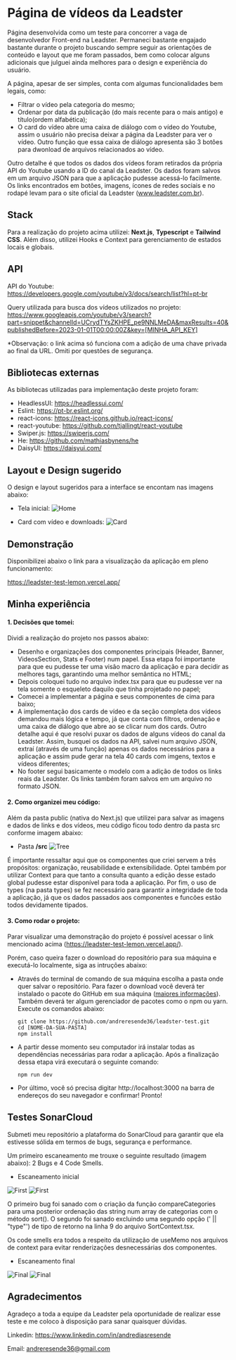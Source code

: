 # Página de vídeos da Leadster

Página desenvolvida como um teste para concorrer a vaga de desenvolvedor Front-end na Leadster. Permaneci bastante engajado bastante durante o projeto buscando sempre seguir as orientações de conteúdo e layout que me foram passados, bem como colocar alguns adicionais que julguei ainda melhores para o design e experiência do usuário.

A página, apesar de ser simples, conta com algumas funcionalidades bem legais, como:

- Filtrar o vídeo pela categoria do mesmo;
- Ordenar por data da publicação (do mais recente para o mais antigo) e título(ordem alfabética);
- O card do vídeo abre uma caixa de diálogo com o vídeo do Youtube, assim o usuário não precisa deixar a página da Leadster para ver o vídeo. Outro função que essa caixa de diálogo apresenta são 3 botôes para dwonload de arquivos relacionados ao vídeo.

Outro detalhe é que todos os dados dos vídeos foram retirados da própria API do Youtube usando a ID do canal da Leadster. Os dados foram salvos em um arquivo JSON para que a aplicação pudesse acessá-lo facilmente.
Os links encontrados em botões, imagens, ícones de redes sociais e no rodapé levam para o site oficial da Leadster (www.leadster.com.br).

## Stack

Para a realização do projeto acima utilizei: **Next.js**, **Typescript** e **Tailwind CSS**. Além disso, utilizei Hooks e Context para gerenciamento de estados locais e globais.

## API

API do Youtube: https://developers.google.com/youtube/v3/docs/search/list?hl=pt-br

Query utilizada para busca dos vídeos utilizados no projeto: https://www.googleapis.com/youtube/v3/search?part=snippet&channelId=UCrydTYsZKHPE_pe9NNLMeDA&maxResults=40&publishedBefore=2023-01-01T00:00:00Z&key=[MINHA_API_KEY]

\*Observação: o link acima só funciona com a adição de uma chave privada ao final da URL. Omiti por questões de segurança.

## Bibliotecas externas

As bibliotecas utilizadas para implementação deste projeto foram:

- HeadlessUI: https://headlessui.com/
- Eslint: https://pt-br.eslint.org/
- react-icons: https://react-icons.github.io/react-icons/
- react-youtube: https://github.com/tjallingt/react-youtube
- Swiper.js: https://swiperjs.com/
- He: https://github.com/mathiasbynens/he
- DaisyUI: https://daisyui.com/

## Layout e Design sugerido

O design e layout sugeridos para a interface se encontam nas imagens abaixo:

- Tela inicial:
  ![Home](https://imgur.com/jIxwmyI.png)

- Card com vídeo e downloads:
  ![Card](https://imgur.com/0M5cBdm.png)

## Demonstração

Disponibilizei abaixo o link para a visualização da aplicação em pleno funcionamento:

https://leadster-test-lemon.vercel.app/

## Minha experiência

#### 1. Decisões que tomei:

Dividi a realização do projeto nos passos abaixo:

- Desenho e organizações dos componentes principais (Header, Banner, VideosSection, Stats e Footer) num papel. Essa etapa foi importante para que eu pudesse ter uma visão macro da aplicação e para decidir as melhores tags, garantindo uma melhor semântica no HTML;
- Depois coloquei tudo no arquivo index.tsx para que eu pudesse ver na tela somente o esqueleto daquilo que tinha projetado no papel;
- Comecei a implementar a página e seus componentes de cima para baixo;
- A implementação dos cards de vídeo e da seção completa dos vídeos demandou mais lógica e tempo, já que conta com filtros, ordenação e uma caixa de diálogo que abre ao se clicar num dos cards. Outro detalhe aqui é que resolvi puxar os dados de alguns vídeos do canal da Leadster. Assim, busquei os dados na API, salvei num arquivo JSON, extraí (através de uma função) apenas os dados necessários para a aplicação e assim pude gerar na tela 40 cards com imgens, textos e vídeos diferentes;
- No footer segui basicamente o modelo com a adição de todos os links reais da Leadster. Os links também foram salvos em um arquivo no formato JSON.

#### 2. Como organizei meu código:

Além da pasta public (nativa do Next.js) que utilizei para salvar as imagens e dados de links e dos vídeos, meu código ficou todo dentro da pasta src conforme imagem abaixo:

- Pasta **/src**
  ![Tree](https://imgur.com/KL0TpLL.png)

É importante ressaltar aqui que os componentes que criei servem a três propósitos: organização, reusabilidade e extensibilidade. Optei também por utilizar Context para que tanto a consulta quanto a edição desse estado global pudesse estar disponível para toda a aplicação. Por fim, o uso de types (na pasta types) se fez necessário para garantir a integridade de toda a aplicação, já que os dados passados aos componentes e funcões estão todos devidamente tipados.

#### 3. Como rodar o projeto:

Parar visualizar uma demonstração do projeto é possível acessar o link mencionado acima (https://leadster-test-lemon.vercel.app/).

Porém, caso queira fazer o download do repositório para sua máquina e executá-lo localmente, siga as intruções abaixo:

- Através do terminal de comando de sua máquina escolha a pasta onde quer salvar o repositório. Para fazer o download você deverá ter instalado o pacote do GitHub em sua máquina ([maiores informações](https://github.com/git-guides/install-git)). Também deverá ter algum gerenciador de pacotes como o npm ou yarn. Execute os comandos abaixo:

  ```
  git clone https://github.com/andreresende36/leadster-test.git
  cd [NOME-DA-SUA-PASTA]
  npm install
  ```

- A partir desse momento seu computador irá instalar todas as dependências necessárias para rodar a aplicação. Após a finalização dessa etapa virá executará o seguinte comando:
  ```
  npm run dev
  ```
- Por último, você só precisa digitar http://localhost:3000 na barra de endereços do seu navegador e confirmar! Pronto!

## Testes SonarCloud

Submeti meu repositório a plataforma do SonarCloud para garantir que ela estivesse sólida em termos de bugs, segurança e performance.

Um primeiro escaneamento me trouxe o seguinte resultado (imagem abaixo): 2 Bugs e 4 Code Smells.

- Escaneamento inicial

![First](https://imgur.com/YNZ4Rwf.png)
![First](https://imgur.com/ug0fJlB.png)

O primeiro bug foi sanado com o criação da função compareCategories para uma posterior ordenação das string num array de categorias com o método sort(). O segundo foi sanado excluindo uma segundo opção (' || "type"') de tipo de retorno na linha 9 do arquivo SortContext.tsx.

Os code smells era todos a respeito da utilização de useMemo nos arquivos de context para evitar renderizações desnecessárias dos componentes.

- Escaneamento final

![Final](https://imgur.com/uOE7yWM.png)
![Final](https://imgur.com/1c3BOqN.png)

## Agradecimentos

Agradeço a toda a equipe da Leadster pela oportunidade de realizar esse teste e me coloco à disposição para sanar quaisquer dúvidas.

Linkedin: https://www.linkedin.com/in/andrediasresende

Email: andreresende36@gmail.com
